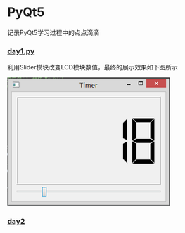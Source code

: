 # PyQt5
记录PyQt5学习过程中的点点滴滴
### [day1.py](day1)
利用Slider模块改变LCD模块数值，最终的展示效果如下图所示

![](img/day1.PNG "第一天效果展示")

### [day2](day2)
